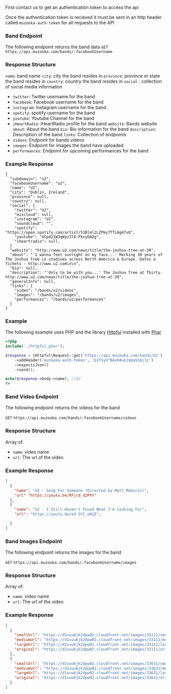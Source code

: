 First contact us to get an authentication token to access the api

Once the authentication token is recieved it must be sent in an http header called `muzooka-auth-token` for all requests to the API

### Band Endpoint
The following endpoint returns the band data
`GET` `https://api.muzooka.com/bands/:facebookUsername`

### Response Structure
`name`: band name
`city`: city the band resides in
`province`: province or state the band resides in
`country`: country the band resides in
`social` : collection of social media information
 - `twitter`: Twitter username for the band
 - `facebook`: Facebook username for the band
 - `instagram`: Instagram username for the band
 - `spotify`: spotify username for the band
 - `youtube`: Youtube Channel for the band
 - `iHeartRadio`: iHeartRadio profile for the band
`website`: Bands website
`about`: About the band
`bio`: Bio information for the band
`description`: Description of the band
`links`: Collection of endpoints
 - `videos`: Endpoint for bands videos
 - `images`: Endpoint for images the band have uploaded
 - `performances`: Endpoint for upcoming performances for the band

### Example Response
```
{
  "subdomain": "u2",
  "facebookUsername": "u2",
  "name": "U2",
  "city": "Dublin, Ireland",
  "province": null,
  "country": null,
  "social": {
    "twitter": "U2",
    "mixcloud": null,
    "instagram": "U2",
    "soundcloud": "",
    "spotify": "https://open.spotify.com/artist/51Blml2LZPmy7TTiAg47vQ",
    "youtube": "UCpd21W3qWyzIl8-PXvyDA2g",
    "iheartradio": null,
  }
  "website": "http://www.u2.com/news/title/the-joshua-tree-at-30",
  "about": "'I wanna feel sunlight on my face...' Marking 30 years of The Joshua Tree in stadiums across North America & Europe. Dates & Tickets - http://www.u2.com\n\n",
  "bio": null,
  "description": "'Only to be with you...' The Joshua Tree at Thirty. http://www.u2.com/news/title/the-joshua-tree-at-30",
  "generalInfo": null,
  "links": {
    "video": "/bands/u2/videos",
    "images": "/bands/u2/images",
    "performances": "/bands/u2/performances"
  }
}
```
### Example

The following example uses PHP and the library [Httpful](http://phphttpclient.com/) installed with [Phar](http://php.net/manual/en/book.phar.php)

```php
<?php
include('./httpful.phar');

$response = \Httpful\Request::get('https://api.muzooka.com/bands/U2')
    ->addHeader('muzooka-auth-token', 'EXTSyU^BAxK#ukJ$@aS5mj3z')
    ->expectsJson()
    ->send();

echo($response->body->name); //U2
?>
```

### Band Video Endpoint

The following endpoint returns the videos for the band

`GET` `https://api.muzooka.com/bands/:facebookUsername/videos`

### Response Structure
Array of: 
 - `name`: video name
 - `url`: The url of the video

### Example Response
```json
[
  {
    "name": "U2 - Song For Someone (Directed by Matt Mahurin)",
    "url" "https://youtu.be/RFjcd_d2PhY"
  },
  {
    "name": "U2 - I Still Haven't Found What I'm Looking For",
    "url": "https://youtu.be/e3-5YC_oHjE",

  }
]
```
### Band Images Endpoint

The following endpoint returns the images for the band

`GET` `https://api.muzooka.com/bands/:facebookUsername/images`

### Response Structure
Array of: 
 - `name`: video name
 - `url`: The url of the video

### Example Response
```json
[
  {
    "smallUrl": "https://d1vuu6jk2dpw02.cloudfront.net/images/33111/small.jpg",
    "mediumUrl": "https://d1vuu6jk2dpw02.cloudfront.net/images/33111/medium.jpg",
    "largeUrl": "https://d1vuu6jk2dpw02.cloudfront.net/images/33111/large.jpg",
    "original": "https://d1vuu6jk2dpw02.cloudfront.net/images/33111/original.jpg"
  },
  {
    "smallUrl": "https://d1vuu6jk2dpw02.cloudfront.net/images/33631/small.jpg",
    "mediumUrl": "https://d1vuu6jk2dpw02.cloudfront.net/images/33631/medium.jpg",
    "largeUrl": "https://d1vuu6jk2dpw02.cloudfront.net/images/33631/large.jpg",
    "original": "https://d1vuu6jk2dpw02.cloudfront.net/images/33631/original.jpg",
  }
]
```